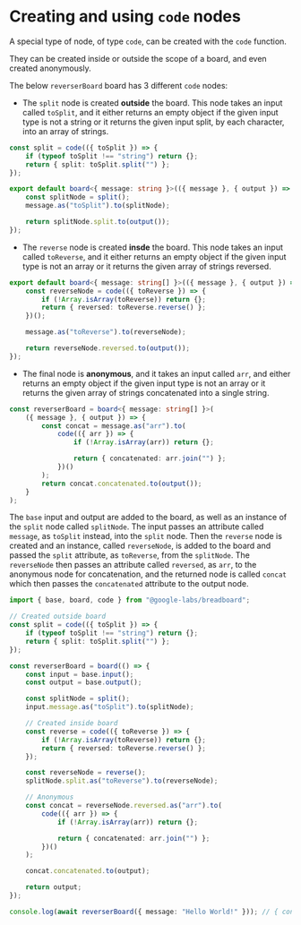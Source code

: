 # Creating and using `code` nodes
A special type of node, of type `code`, can be created with the `code` function.

They can be created inside or outside the scope of a board, and even created anonymously.

The below `reverserBoard` board has 3 different `code` nodes:
- The `split` node is created **outside** the board. This node takes an input called `toSplit`, and it either returns an empty object if the given input type is not a string or it returns the given input split, by each character, into an array of strings.
```typescript
const split = code(({ toSplit }) => {
	if (typeof toSplit !== "string") return {};
	return { split: toSplit.split("") };
});

export default board<{ message: string }>(({ message }, { output }) => {
	const splitNode = split();
	message.as("toSplit").to(splitNode);

	return splitNode.split.to(output());
});
```
- The `reverse` node is created **insde** the board. This node takes an input called `toReverse`, and it either returns an empty object if the given input type is not an array or it returns the given array of strings reversed.
```typescript
export default board<{ message: string[] }>(({ message }, { output }) => {
	const reverseNode = code(({ toReverse }) => {
		if (!Array.isArray(toReverse)) return {};
		return { reversed: toReverse.reverse() };
	})();

	message.as("toReverse").to(reverseNode);

	return reverseNode.reversed.to(output());
});
```
- The final node is **anonymous**, and it takes an input called `arr`, and either returns an empty object if the given input type is not an array or it returns the given array of strings concatenated into a single string.
```typescript
const reverserBoard = board<{ message: string[] }>(
	({ message }, { output }) => {
		const concat = message.as("arr").to(
			code(({ arr }) => {
				if (!Array.isArray(arr)) return {};

				return { concatenated: arr.join("") };
			})()
		);
		return concat.concatenated.to(output());
	}
);
```
The `base` input and output are added to the board, as well as an instance of the `split` node called `splitNode`. The input passes an attribute called `message`, as `toSplit` instead, into the `split` node. Then the `reverse` node is created and an instance, called `reverseNode`, is added to the board and passed the `split` attribute, as `toReverse`, from the `splitNode`. The `reverseNode` then passes an attribute called `reversed`, as `arr`, to the anonymous node for concatenation, and the returned node is called `concat` which then passes the `concatenated` attribute to the output node.

```typescript
import { base, board, code } from "@google-labs/breadboard";

// Created outside board
const split = code(({ toSplit }) => {
	if (typeof toSplit !== "string") return {};
	return { split: toSplit.split("") };
});

const reverserBoard = board(() => {
	const input = base.input();
	const output = base.output();

	const splitNode = split();
	input.message.as("toSplit").to(splitNode);

	// Created inside board
	const reverse = code(({ toReverse }) => {
		if (!Array.isArray(toReverse)) return {};
		return { reversed: toReverse.reverse() };
	});

	const reverseNode = reverse();
	splitNode.split.as("toReverse").to(reverseNode);

	// Anonymous
	const concat = reverseNode.reversed.as("arr").to(
		code(({ arr }) => {
			if (!Array.isArray(arr)) return {};

			return { concatenated: arr.join("") };
		})()
	);

	concat.concatenated.to(output);

	return output;
});

console.log(await reverserBoard({ message: "Hello World!" })); // { concat: '!dlroW olleH' }
```